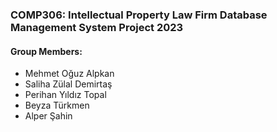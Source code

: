 ### COMP306: Intellectual Property Law Firm Database Management System Project 2023

#### Group Members:

- Mehmet Oğuz Alpkan
- Saliha Zülal Demirtaş
- Perihan Yıldız Topal
- Beyza Türkmen
- Alper Şahin
